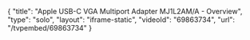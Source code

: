 {
    "title": "Apple USB-C VGA Multiport Adapter MJ1L2AM\/A - Overview",
    "type": "solo",
    "layout": "iframe-static",
    "videoId": "69863734",
    "url": "\/tvpembed\/69863734"
}